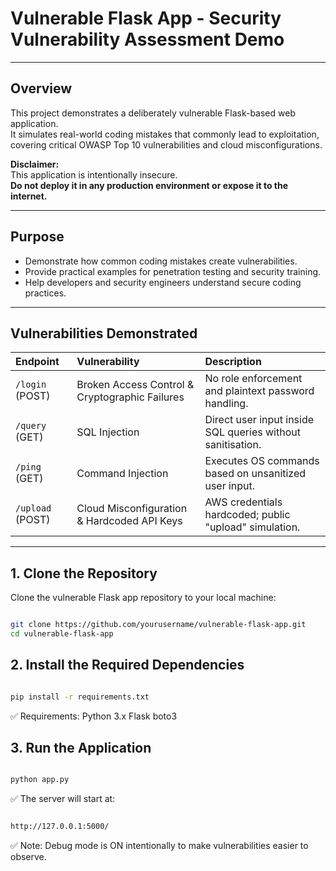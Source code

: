 # Vulnerable Flask App - Security Vulnerability Assessment Demo

---

## Overview

This project demonstrates a deliberately vulnerable Flask-based web application.  
It simulates real-world coding mistakes that commonly lead to exploitation, covering critical OWASP Top 10 vulnerabilities and cloud misconfigurations.

**Disclaimer:**  
This application is intentionally insecure.  
**Do not deploy it in any production environment or expose it to the internet.**

---

## Purpose

- Demonstrate how common coding mistakes create vulnerabilities.
- Provide practical examples for penetration testing and security training.
- Help developers and security engineers understand secure coding practices.

---

## Vulnerabilities Demonstrated

| Endpoint | Vulnerability | Description |
|:---------|:--------------|:------------|
| `/login` (POST) | Broken Access Control & Cryptographic Failures | No role enforcement and plaintext password handling. |
| `/query` (GET) | SQL Injection | Direct user input inside SQL queries without sanitisation. |
| `/ping` (GET) | Command Injection | Executes OS commands based on unsanitized user input. |
| `/upload` (POST) | Cloud Misconfiguration & Hardcoded API Keys | AWS credentials hardcoded; public "upload" simulation. |

---

## 1. Clone the Repository

Clone the vulnerable Flask app repository to your local machine:

```bash

git clone https://github.com/yourusername/vulnerable-flask-app.git
cd vulnerable-flask-app
```

## 2. Install the Required Dependencies

```bash

pip install -r requirements.txt 
```
✅ Requirements:
Python 3.x
Flask
boto3

## 3. Run the Application

```bash

python app.py
```
✅ The server will start at:
```bash

http://127.0.0.1:5000/
```
✅ Note: Debug mode is ON intentionally to make vulnerabilities easier to observe.


